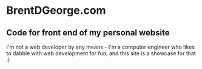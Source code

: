 # BrentDGeorge.com

## Code for front end of my personal website

I'm not a web developer by any means - I'm a computer engineer who likes to dabble with web development for fun, and this site is a showcase for that :)
